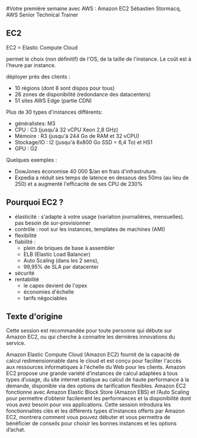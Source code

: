 #Votre première semaine avec AWS : Amazon EC2
    Sébastien Stormacq, AWS Senior Technical Trainer

## EC2
EC2 = Elastic Compute Cloud

permet le choix (non définitif) de l'OS, de la taille de l'instance. Le coût est à l'heure par instance.

déployer près des clients :
* 10 régions (dont 8 sont dispos pour tous)
* 26 zones de disponibilité (redondance des datacenters)
* 51 sites AWS Edge (partie CDN)

Plus de 30 types d'instances différents:
* généralistes: M3
* CPU : C3 (jusqu'à 32 vCPU Xeon 2,8 GHz)
* Mémoire : R3 (jusqu'à 244 Go de RAM et 32 vCPU)
* Stockage/IO : I2 (jusqu'à 8x800 Go SSD = 6,4 To) et HS1
* GPU : G2

Quelques exemples :
* DowJones économise 40 000 $/an en frais d'infrastruture.
* Expedia a réduit ses temps de latence en dessous des 50ms (au lieu de 250) et a augmenté l'efficacité de ses CPU de 230%

## Pourquoi EC2 ?
* élasticité : s'adapte à votre usage (variation journalières, mensuelles). pas besoin de sur-provisionner
* contrôle : root sur les instances, templates de machines (AMI)
* flexibilité
* fiabilité :
    * plein de briques de base à assembler
    * ELB (Elastic Load Balancer)
    * Auto Scaling (dans les 2 sens),
    * 99,95% de SLA par datacenter
* sécurité
* rentabilité
    * le capex devient de l'opex
    * économies d'échelle
    * tarifs négociables


## Texte d'origine
Cette session est recommandée pour toute personne qui débute sur Amazon EC2, ou qui cherche à connaitre les dernières innovations du service.

Amazon Elastic Compute Cloud (Amazon EC2) fournit de la capacité de calcul redimensionnable dans le cloud et est conçu pour faciliter l'accès aux ressources informatiques à l'échelle du Web pour les clients. Amazon EC2 propose une grande variété d’instances de calcul adaptées à tous types d’usage, du site internet statique au calcul de haute performance à la demande, disponible via des options de tarification flexibles. Amazon EC2 fonctionne avec Amazon Elastic Block Store (Amazon EBS) et l’Auto Scaling pour permettre d’obtenir facilement les performances et la disponibilité dont vous avez besoin pour vos applications. Cette session introduira les fonctionnalités clés et les différents types d’instances offerts par Amazon EC2, montrera comment vous pouvez débuter et vous permettra de bénéficier de conseils pour choisir les bonnes instances et les options d’achat.
